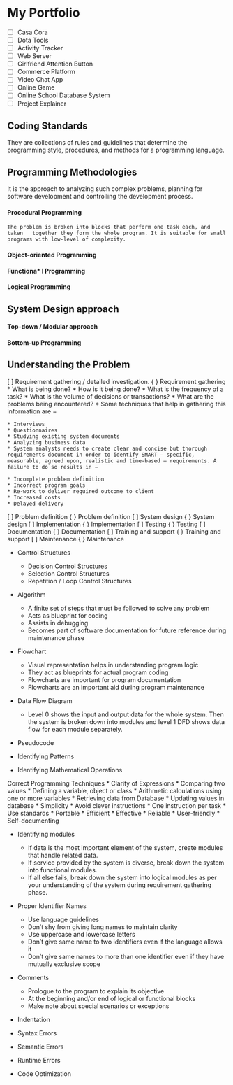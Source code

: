 # My Portfolio

* [ ] Casa Cora
* [ ] Dota Tools
* [ ] Activity Tracker
* [ ] Web Server
* [ ] Girlfriend Attention Button
* [ ] Commerce Platform
* [ ] Video Chat App
* [ ] Online Game
* [ ] Online School Database System
* [ ] Project Explainer

## Coding Standards

They are collections of rules and guidelines that determine the programming style, procedures, and methods for a programming language.

## Programming Methodologies

It is the approach to analyzing such complex problems, planning for software development and controlling the development process.

#### Procedural Programming
    The problem is broken into blocks that perform one task each, and taken   together they form the whole program. It is suitable for small programs with low-level of complexity.

#### Object-oriented Programming



#### Functiona* l Programming


#### Logical Programming

## System Design approach

#### Top-down / Modular approach

#### Bottom-up Programming

## Understanding the Problem

[ ] Requirement gathering / detailed investigation.
{ } Requirement gathering
    * What is being done?
    * How is it being done?
    * What is the frequency of a task?
    * What is the volume of decisions or transactions?
    * What are the problems being encountered?
    * Some techniques that help in gathering this information are −

    * Interviews
    * Questionnaires
    * Studying existing system documents
    * Analyzing business data
    * System analysts needs to create clear and concise but thorough requirements document in order to identify SMART – specific, measurable, agreed upon, realistic and time-based – requirements. A failure to do so results in −

    * Incomplete problem definition
    * Incorrect program goals
    * Re-work to deliver required outcome to client
    * Increased costs
    * Delayed delivery
[ ] Problem definition
{ } Problem definition
[ ] System design
{ } System design
[ ] Implementation
{ } Implementation
[ ] Testing
{ } Testing
[ ] Documentation
{ } Documentation
[ ] Training and support
{ } Training and support
[ ] Maintenance
{ } Maintenance

* Control Structures
    * Decision Control Structures
    * Selection Control Structures
    * Repetition / Loop Control Structures

* Algorithm
    * A finite set of steps that must be followed to solve any problem
    * Acts as blueprint for coding
    * Assists in debugging
    * Becomes part of software documentation for future reference during maintenance phase

* Flowchart
    * Visual representation helps in understanding program logic
    * They act as blueprints for actual program coding
    * Flowcharts are important for program documentation
    * Flowcharts are an important aid during program maintenance
* Data Flow Diagram
    * Level 0 shows the input and output data for the whole system. Then the system is broken down into modules and level 1 DFD shows data flow for each module separately.


* Pseudocode
* Identifying Patterns
* Identifying Mathematical Operations

Correct Programming Techniques
    * Clarity of Expressions
        * Comparing two values
        * Defining a variable, object or class
        * Arithmetic calculations using one or more variables
        * Retrieving data from Database
        * Updating values in database
    * Simplicity
        * Avoid clever instructions
        * One instruction per task
        * Use standards
    * Portable
    * Efficient
    * Effective
    * Reliable
    * User-friendly
    * Self-documenting
* Identifying modules

    * If data is the most important element of the system, create modules that handle related data.
    * If service provided by the system is diverse, break down the system into functional modules.
    * If all else fails, break down the system into logical modules as per your understanding of the system during requirement gathering phase.

* Proper Identifier Names
    * Use language guidelines
    * Don’t shy from giving long names to maintain clarity
    * Use uppercase and lowercase letters
    * Don’t give same name to two identifiers even if the language allows it
    * Don’t give same names to more than one identifier even if they have mutually exclusive scope
* Comments
    * Prologue to the program to explain its objective
    * At the beginning and/or end of logical or functional blocks
    * Make note about special scenarios or exceptions

* Indentation
* Syntax Errors
* Semantic Errors
* Runtime Errors
* Code Optimization
